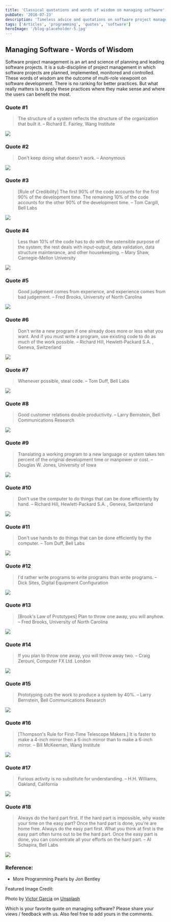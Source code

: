 ```yaml
---
title: 'Classical quotations and words of wisdom on managing software'
pubDate: '2018-07-23'
description: 'Timeless advice and quotations on software project management.'
tags: ['Articles', 'programming', 'quotes', 'software']
heroImage: '/blog-placeholder-5.jpg'
---
```


Managing Software - Words of Wisdom
-----------------------------------

Software project management is an art and science of planning and leading software projects. It is a sub-discipline of project management in which software projects are planned, implemented, monitored and controlled. These words of wisdom are the outcome of multi-role viewpoint on software development. There is no ranking for better practices. But what really matters is to apply these practices where they make sense and where the users can benefit the most.

### Quote #1

> The structure of a system reflects the structure of the organization that built it. – Richard E. Fairley, Wang Institute

![](/wp-content/uploads/2018/07/Managing-Software.png)

### Quote #2

> Don't keep doing what doesn't work. – Anonymous

![](/wp-content/uploads/2018/07/Managing-Software1.png)

### Quote #3

> \[Rule of Credibility\] The first 90% of the code accounts for the first 90% of the development time. The remaining 10% of the code accounts for the other 90% of the development time. – Tom Cargill, Bell Labs

![](/wp-content/uploads/2018/07/Managing-Software2.png)

### Quote #4

> Less than 10% of the code has to do with the ostensible purpose of the system; the rest deals with input-output, data validation, data structure maintenance, and other housekeeping. – Mary Shaw, Carnegie-Mellon University

![](/wp-content/uploads/2018/07/Managing-Software3.png)

### Quote #5

> Good judgement comes from experience, and experience comes from bad judgement. – Fred Brooks, University of North Carolina

![](/wp-content/uploads/2018/07/Managing-Software4.png)

### Quote #6

> Don't write a new program if one already does more or less what you want. And if you must write a program, use existing code to do as much of the work possible. – Richard Hill, Hewlett-Packard S.A. , Geneva, Switzerland

![](/wp-content/uploads/2018/07/Managing-Software5.png)

### Quote #7

> Whenever possible, steal code. – Tom Duff, Bell Labs

![](/wp-content/uploads/2018/07/Managing-Software6.png)

### Quote #8

> Good customer relations double productivity. – Larry Bernstein, Bell Communications Research

![](/wp-content/uploads/2018/07/Managing-Software7.png)

### Quote #9

> Translating a working program to a new language or system takes ten percent of the original development time or manpower or cost. – Douglas W. Jones, University of Iowa

![](/wp-content/uploads/2018/07/Managing-Software8.png)

### Quote #10

> Don't use the computer to do things that can be done efficiently by hand. – Richard Hill, Hewlett-Packard S.A. , Geneva, Switzerland

![](/wp-content/uploads/2018/07/Managing-Software9.png)

### Quote #11

> Don't use hands to do things that can be done efficiently by the computer. – Tom Duff, Bell Labs

![](/wp-content/uploads/2018/07/Managing-Software10.png)

### Quote #12

> I'd rather write programs to write programs than write programs. – Dick Sites, Digital Equipment Configuration

![](/wp-content/uploads/2018/07/Managing-Software11.png)

### Quote #13

> \[Brook's Law of Prototypes\] Plan to throw one away, you will anyhow. – Fred Brooks, University of North Carolina

![](/wp-content/uploads/2018/07/Managing-Software12.png)

### Quote #14

> If you plan to throw one away, you will throw away two. – Craig Zerouni, Computer FX Ltd. London

![](/wp-content/uploads/2018/07/Managing-Software13.png)

### Quote #15

> Prototyping cuts the work to produce a system by 40%. – Larry Bernstein, Bell Communications Research

![](/wp-content/uploads/2018/07/Managing-Software14.png)

### Quote #16

> \[Thompson's Rule for First-Time Telescope Makers.\] It is faster to make a 4-inch mirror then a 6-inch mirror than to make a 6-inch mirror. – Bill McKeeman, Wang Institute

![](/wp-content/uploads/2018/07/Managing-Software15.png)

### Quote #17

> Furious activity is no substitute for understanding. – H.H. Williams, Oakland, California

![](/wp-content/uploads/2018/07/Managing-Software18.png)

### Quote #18

> Always do the hard part first. If the hard part is impossible, why waste your time on the easy part? Once the hard part is done, you're are home free. Always do the easy part first. What you think at first is the easy part often turns out to be the hard part. Once the easy part is done, you can concentrate all your efforts on the hard part. – Al Schapira, Bell Labs

![](/wp-content/uploads/2018/07/Managing-Software17.png)

### Reference:

*   More Programming Pearls by Jon Bentley

Featured Image Credit:

Photo by [Victor Garcia](https://unsplash.com/photos/0yL6nXhn0pI?utm_source=unsplash&utm_medium=referral&utm_content=creditCopyText) on [Unsplash](https://unsplash.com/search/photos/patterns?utm_source=unsplash&utm_medium=referral&utm_content=creditCopyText)

Which is your favorite quote on managing software? Please share your views / feedback with us. Also feel free to add yours in the comments.

